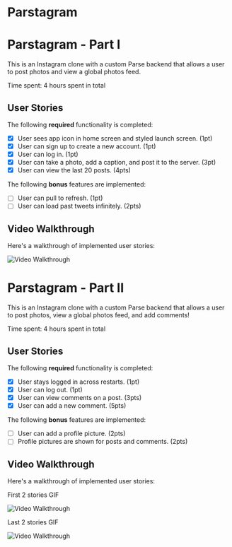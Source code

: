 # Parstagram

# Parstagram - Part I

This is an Instagram clone with a custom Parse backend that allows a user to post photos and view a global photos feed.

Time spent: 4 hours spent in total

## User Stories

The following **required** functionality is completed:

- [X] User sees app icon in home screen and styled launch screen. (1pt)
- [X] User can sign up to create a new account. (1pt)
- [X] User can log in. (1pt)
- [X] User can take a photo, add a caption, and post it to the server. (3pt)
- [X] User can view the last 20 posts. (4pts)

The following **bonus** features are implemented:

- [ ] User can pull to refresh. (1pt)
- [ ] User can load past tweets infinitely. (2pts)

## Video Walkthrough

Here's a walkthrough of implemented user stories:

<img src='https://recordit.co/nlSGjlBUiQ.gif' title='Video Walkthrough' width='' alt='Video Walkthrough' />

# Parstagram - Part II

This is an Instagram clone with a custom Parse backend that allows a user to post photos, view a global photos feed, and add comments!

Time spent: 4 hours spent in total

## User Stories

The following **required** functionality is completed:

- [X] User stays logged in across restarts. (1pt)
- [X] User can log out. (1pt)
- [X] User can view comments on a post. (3pts)
- [X] User can add a new comment. (5pts)

The following **bonus** features are implemented:

- [ ] User can add a profile picture. (2pts)
- [ ] Profile pictures are shown for posts and comments. (2pts)

## Video Walkthrough

Here's a walkthrough of implemented user stories:

First 2 stories GIF

<img src='https://recordit.co/bwX9bmu8f5.gif' title='Video Walkthrough' width='' alt='Video Walkthrough' />

Last 2 stories GIF

<img src='https://recordit.co/gFqDuxlAoD.gif' title='Video Walkthrough' width='' alt='Video Walkthrough' />


